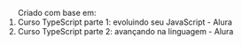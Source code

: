 <ol> Criado com base em:
  <li>Curso TypeScript parte 1: evoluindo seu JavaScript - Alura</li>
  <li>Curso TypeScript parte 2: avançando na linguagem - Alura</li>
</ol>

